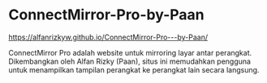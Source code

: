# ConnectMirror-Pro-by-Paan
https://alfanrizkyw.github.io/ConnectMirror-Pro---by-Paan/

ConnectMirror Pro adalah website untuk mirroring layar antar perangkat. Dikembangkan oleh Alfan Rizky (Paan), situs ini memudahkan pengguna untuk menampilkan tampilan perangkat ke perangkat lain secara langsung.
